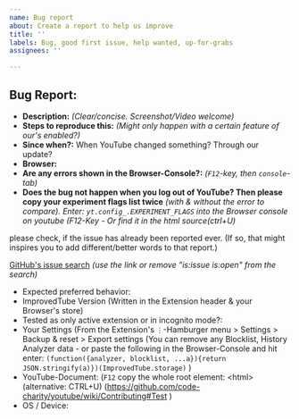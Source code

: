 ```yaml
---
name: Bug report
about: Create a report to help us improve
title: ''
labels: Bug, good first issue, help wanted, up-for-grabs
assignees: ''

---
```


## Bug Report:
 - **Description:**              _(Clear/concise. Screenshot/Video welcome)_
 - **Steps to reproduce this:**  _(Might only happen with a certain feature of our's enabled?)_
 - **Since when?:** When YouTube changed something? Through our update?
 - **Browser:**  
 - **Are any errors shown in the Browser-Console?:**   _(`F12`-key, then `console`-tab)_
 - **Does the bug not happen when you log out of YouTube? Then please copy your experiment flags list twice** _(with & without the error to compare). Enter: `yt.config_.EXPERIMENT_FLAGS` into the Browser console on youtube (F12-Key - Or find it in the html source(ctrl+U)_

<!-- 
### Before submitting:
Thanks for coming & caring! 
Sometime even 3 words are enough of a bug report. 
Just --> please check, if the issue has already been reported ever. (If so, that might inspires you to add different/better words to that report.)
  [GitHub's issue search](https://github.com/ImprovedTube/ImprovedTube/issues?q=) _(use the link or remove "is:issue is:open" from the search)_ 
  <!--   (If it was posted before, you can answer/react there to give it your voice and this also move it up in our lists) 
          If the status is  "closed" (=fixed) recently, then the Browser's stores can be updated soon, 
             yet if it was already closed month or years ago, then it might appeared again & must be fixed again.) 
                                                                                        
### OPTIONAL (usually):                                                                   -->
 - Expected preferred behavior: 
 - ImprovedTube Version (Written in the Extension header & your Browser's store)
 - Tested as only active extension or in incognito mode?:
 - Your Settings (From the Extension's `⋮`-Hamburger menu > Settings > Backup & reset > Export settings (You can remove any Blocklist, History Analyzer data - or paste the following in the Browser-Console and hit enter: `(function({analyzer, blocklist, ...a}){return JSON.stringify(a)})(ImprovedTube.storage)` )
 - YouTube-Document: (`F12` copy the whole root element: \<html> (alternative: CTRL+U) (https://github.com/code-charity/youtube/wiki/Contributing#Test ) 
 - OS / Device:  

 <!-- Many thanks & smiles !  -->
